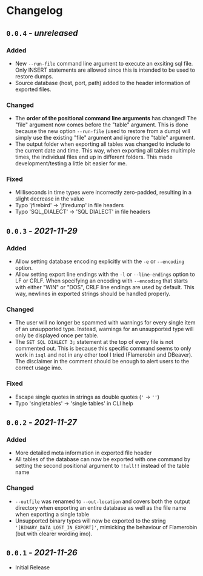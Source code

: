Changelog
======================================================================

`0.0.4` - _unreleased_
----------------------------------------------------------------------

### Added

- New `--run-file` command line argument to execute an exsiting sql file. Only
  INSERT statements are allowed since this is intended to be used to restore
  dumps.
- Source database (host, port, path) added to the header information of exported
  files.

### Changed

- The **order of the positional command line arguments** has changed! The "file"
  argument now comes before the "table" argument. This is done because the new
  option `--run-file` (used to restore from a dump) will simply use the existing
  "file" argument and ignore the "table" argument.
- The output folder when exporting all tables was changed to include to the
  current date and time. This way, when exporting all tables multimple times,
  the individual files end up in different folders. This made
  development/testing a little bit easier for me.

### Fixed

- Milliseconds in time types were incorrectly zero-padded, resulting in a slight
  decrease in the value
- Typo 'jfirebird' -> 'jfiredump' in file headers
- Typo 'SQL_DIALECT' -> 'SQL DIALECT' in file headers

`0.0.3` - _2021-11-29_
----------------------------------------------------------------------

### Added

- Allow setting database encoding explicitly with the `-e` or `--encoding`
  option.
- Allow setting export line endings with the `-l` or `--line-endings` option to
  LF or CRLF. When specifying an encoding with `--encoding` that starts with
  either "WIN" or "DOS", CRLF line endings are used by default. This way,
  newlines in exported strings should be handled properly.

### Changed

- The user will no longer be spammed with warnings for every single item of an
  unsupported type. Instead, warnings for an unsupported type will only be
  displayed once per table.
- The `SET SQL DIALECT 3;` statement at the top of every file is not commented
  out. This is because this specific command seems to only work in `isql` and
  not in any other tool I tried (Flamerobin and DBeaver). The disclaimer in the
  comment should be enough to alert users to the correct usage imo.

### Fixed

- Escape single quotes in strings as double quotes (`'` -> `''`)
- Typo 'singletables' -> 'single tables' in CLI help

`0.0.2` - _2021-11-27_
----------------------------------------------------------------------

### Added

- More detailed meta information in exported file header
- All tables of the database can now be exported with one command by setting the
  second positional argument to `!!all!!` instead of the table name

### Changed

- `--outfile` was renamed to `--out-location` and covers both the output
  directory when exporting an entire database as well as the file name when
  exporting a single table
- Unsupported binary types will now be exported to the string
  `'[BINARY_DATA_LOST_IN_EXPORT]'`, mimicking the behaviour of Flamerobin (but
  with clearer wording imo).

`0.0.1` - _2021-11-26_
----------------------------------------------------------------------

- Initial Release
